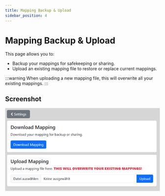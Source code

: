 ```yaml
---
title: Mapping Backup & Upload
sidebar_position: 4
---
```


# Mapping Backup & Upload
This page allows you to:

- Backup your mappings for safekeeping or sharing.
- Upload an existing mapping file to restore or replace current mappings.

:::warning
When uploading a new mapping file, this will overwrite all your existing mappings.
:::

## Screenshot
![](/img/mapping-settings.png)